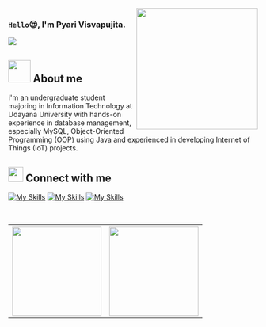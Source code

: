 <img align="right" width="245" src="https://github.com/user-attachments/assets/5b7179c4-f18c-421f-9efe-2e3d81b34955"/>

### `Hello`😍, I'm Pyari Visvapujita.

![](https://komarev.com/ghpvc/?username=pyarivisva&color=00a0a0&style=plastic)

## <img src="https://github.com/user-attachments/assets/8cdd214c-2b09-4714-866f-76febb27bb9b" width="45" /> About me
I'm an undergraduate student majoring in Information Technology at Udayana University with hands-on experience in database management, especially MySQL, Object-Oriented Programming (OOP) using Java and experienced in developing Internet of Things (IoT) projects.

## <img src="https://emojis.slackmojis.com/emojis/images/1588315024/8823/hyperkitty.gif?1588315024" width="30" /> Connect with me
[![My Skills](https://skillicons.dev/icons?i=linkedin&theme=light)](http://www.linkedin.com/in/PyariVisvapujitaDeviDasi)
[![My Skills](https://skillicons.dev/icons?i=instagram&theme=light)](https://www.instagram.com/pyaripujita/)
[![My Skills](https://skillicons.dev/icons?i=gmail&theme=light)](mailto:pyaripujita1234@gmail.com)

<table>
 <tr>
    <th valign="top" >  
     <img height="180em" src="https://github-readme-stats-eight-theta.vercel.app/api?username=pyarivisva&show_icons=true&theme=algolia&include_all_commits=true&count_private=true"/></th>
    <th>
     <img height="180em" src="https://github.com/user-attachments/assets/2329b2fd-a4ea-472b-b755-4887595f56c5" >
    </th>
  </tr>
</table>
